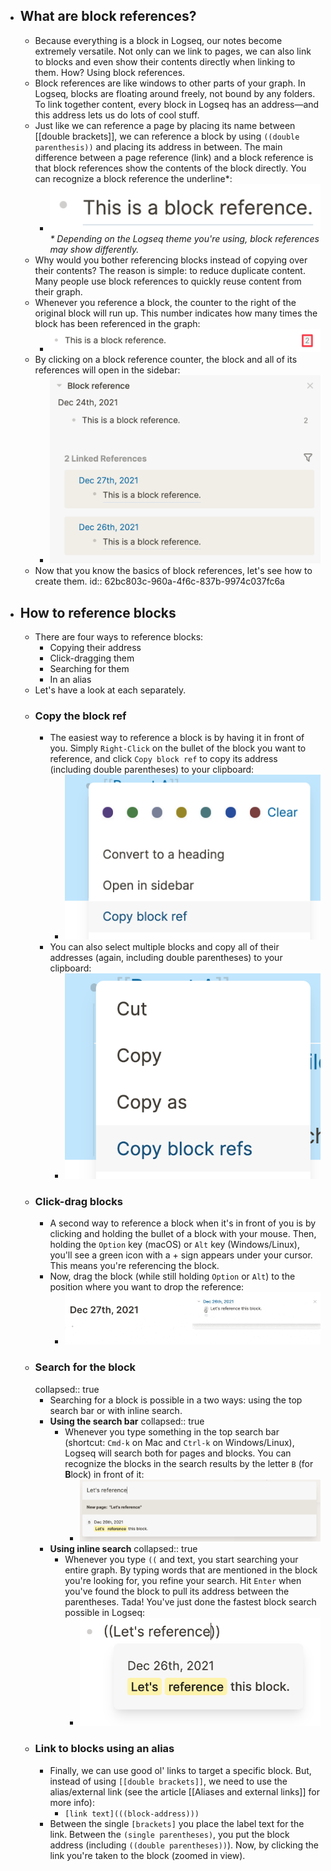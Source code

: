 - ## What are block references?
	- Because everything is a block in Logseq, our notes become extremely versatile. Not only can we link to pages, we can also link to blocks and even show their contents directly when linking to them. How? Using block references.
	- Block references are like windows to other parts of your graph. In Logseq, blocks are floating around freely, not bound by any folders. To link together content, every block in Logseq has an address—and this address lets us do lots of cool stuff.
	- Just like we can reference a page by placing its name between [[double brackets]], we can reference a block by using `((double parenthesis))` and placing its address in between. The main difference between a page reference (link) and a block reference is that block references show the contents of the block directly. You can recognize a block reference the underline*:
		- ![referenced-block.png](../assets/referenced-block_1642512193246_0.png)
		  _* Depending on the Logseq theme you're using, block references may show differently._
	- Why would you bother referencing blocks instead of copying over their contents? The reason is simple: to reduce duplicate content. Many people use block references to quickly reuse content from their graph.
	- Whenever you reference a block, the counter to the right of the original block will run up. This number indicates how many times the block has been referenced in the graph:
		- ![block-reference-counter.png](../assets/block-reference-counter_1642512271281_0.png)
	- By clicking on a block reference counter, the block and all of its references will open in the sidebar:
		- ![block-reference-sidebar.png](../assets/block-reference-sidebar_1642512299822_0.png)
	- Now that you know the basics of block references, let's see how to create them.
	  id:: 62bc803c-960a-4f6c-837b-9974c037fc6a
- ## How to reference blocks
	- There are four ways to reference blocks:
		- Copying their address
		- Click-dragging them
		- Searching for them
		- In an alias
	- Let's have a look at each separately.
	- ### Copy the block ref
		- The easiest way to reference a block is by having it in front of you. Simply `Right-Click` on the bullet of the block you want to reference, and click `Copy block ref` to copy its address (including double parentheses) to your clipboard:
			- ![copy-block-ref.png](../assets/copy-block-ref_1642512411639_0.png)
		- You can also select multiple blocks and copy all of their addresses (again, including double parentheses) to your clipboard:
			- ![copy-block-refs.png](../assets/copy-block-refs_1642512432708_0.png)
	- ### Click-drag blocks
		- A second way to reference a block when it's in front of you is by clicking and holding the bullet of a block with your mouse. Then, holding the `Option` key (macOS) or `Alt` key (Windows/Linux), you'll see a green icon with a + sign appears under your cursor. This means you're referencing the block.
		- Now, drag the block (while still holding `Option` or `Alt`) to the position where you want to drop the reference:
			- ![drag-block-ref.gif](../assets/drag-block-ref_1642512518077_0.gif)
	- ### Search for the block
	  collapsed:: true
		- Searching for a block is possible in a two ways: using the top search bar or with inline search.
		- **Using the search bar**
		  collapsed:: true
			- Whenever you type something in the top search bar (shortcut: `Cmd-k` on Mac and `Ctrl-k` on Windows/Linux), Logseq will search both for pages and blocks. You can recognize the blocks in the search results by the letter `B` (for **B**lock) in front of it:
				- ![search-result-block.png](../assets/search-result-block_1642512704980_0.png)
		- **Using inline search**
		  collapsed:: true
			- Whenever you type `((` and text, you start searching your entire graph. By typing words that are mentioned in the block you're looking for, you refine your search. Hit `Enter` when you've found the block to pull its address between the parentheses. Tada! You've just done the fastest block search possible in Logseq:
				- ![block-ref-inline-search.png](../assets/block-ref-inline-search_1642512632441_0.png)
	- ### Link to blocks using an alias
		- Finally, we can use good ol' links to target a specific block. But, instead of using `[[double brackets]]`, we need to use the alias/external link (see the article [[Aliases and external links]] for more info):
			- `[link text](((block-address)))`
		- Between the single `[brackets]` you place the label text for the link. Between the `(single parentheses)`, you put the block address (including `((double parentheses))`). Now, by clicking the link you're taken to the block (zoomed in view).